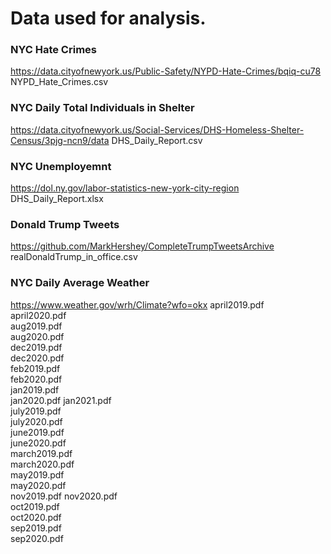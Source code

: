 # Data used for analysis.

### NYC Hate Crimes
https://data.cityofnewyork.us/Public-Safety/NYPD-Hate-Crimes/bqiq-cu78
NYPD_Hate_Crimes.csv

### NYC Daily Total Individuals in Shelter
https://data.cityofnewyork.us/Social-Services/DHS-Homeless-Shelter-Census/3pjg-ncn9/data
DHS_Daily_Report.csv

### NYC Unemployemnt
https://dol.ny.gov/labor-statistics-new-york-city-region
DHS_Daily_Report.xlsx

### Donald Trump Tweets
https://github.com/MarkHershey/CompleteTrumpTweetsArchive
realDonaldTrump_in_office.csv

### NYC Daily Average Weather
https://www.weather.gov/wrh/Climate?wfo=okx
april2019.pdf				
april2020.pdf				
aug2019.pdf				
aug2020.pdf				
dec2019.pdf				
dec2020.pdf				
feb2019.pdf				
feb2020.pdf				
jan2019.pdf				
jan2020.pdf
jan2021.pdf				
july2019.pdf				
july2020.pdf				
june2019.pdf				
june2020.pdf				
march2019.pdf				
march2020.pdf				
may2019.pdf				
may2020.pdf				
nov2019.pdf
nov2020.pdf				
oct2019.pdf				
oct2020.pdf					
sep2019.pdf				
sep2020.pdf				
 
